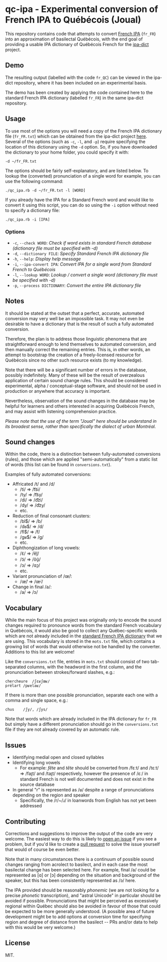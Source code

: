 # qc-ipa - Experimental conversion of French IPA to Québécois (Joual)

This repository contains code that attempts to convert [French IPA](https://github.com/open-dict-data/ipa-dict) (`fr_FR`) into an approximation of basilectal Québécois, with the end goal of providing a usable IPA dictionary of Québécois French for the [ipa-dict](https://github.com/open-dict-data/ipa-dict) project.

## Demo

The resulting output (labelled with the code `fr_QC`) can be viewed in the ipa-dict repository, where it has been included on an experimental basis.

The demo has been created by applying the code contained here to the standard French IPA dictionary (labelled `fr_FR`) in the same ipa-dict repository.

## Usage

To use most of the options you will need a copy of the French IPA dictionary file (`fr_FR.txt`) which can be obtained from the ipa-dict project [here](https://github.com/open-dict-data/ipa-dict). Several of the options (such as `-c`, `-l`, and `-p`) require specifying the location of this dictionary using the `-d` option. So, if you have downloaded the dictionary to your home folder, you could specify it with:

    -d ~/fr_FR.txt

The options should be fairly self-explanatory, and are listed below. To lookup the (converted) pronunciation of a single word for example, you can use the following command:

    ./qc_ipa.rb -d ~/fr_FR.txt -l [WORD]

If you already have the IPA for a Standard French word and would like to convert it using this script, you can do so using the `-i` option without need to specify a dictionary file:

    ./qc_ipa.rb -i [IPA]

### Options

* `-c`, `--check WORD`: _Check if word exists in standard French database (dictionary file must be specified with -d)_
* `-d`, `--dictionary FILE`: _Specify Standard French IPA dictionary file_
* `-h`, `--help`: _Display help message_
* `-i`, `--ipa-convert IPA`: _Convert IPA for a single word from Standard French to Québécois_
* `-l`, `--lookup WORD`: _Lookup / convert a single word (dictionary file must be specified with -d)_
* `-p`, `--process DICTIONARY`: _Convert the entire IPA dictionary file_

## Notes

It should be stated at the outset that a perfect, accurate, automated conversion may very well be an impossible task. It may not even be desirable to have a dictionary that is the result of such a fully automated conversion.

Therefore, the plan is to address those linguistic phenomena that are straightforward enough to lend themselves to automated conversion, and then manually correct the remaining entries. This is, in other words, an attempt to bootstrap the creation of a freely-licensed resource for Québécois since no other such resource exists (to my knowledge).

Note that there will be a significant number of errors in the database, possibly indefinitely. Many of these will be the result of overzealous application of certain sound change rules. This should be considered experimental, alpha / conceptual-stage software, and should not be used in production or anywhere that accuracy is important.

Nevertheless, observation of the sound changes in the database may be helpful for learners and others interested in acquiring Québécois French, and may assist with listening comprehension practice.

_Please note that the use of the term "Joual" here should be understand in its broadest sense, rather than specifically the dialect of urban Montréal._

## Sound changes

Within the code, there is a distinction between fully-automated conversions (rules), and those which are applied "semi-automatically" from a static list of words (this list can be found in `conversions.txt`).

Examples of fully automated conversions:

* Affricated /t/ and /d/
  * /ti/ => /t͡si/
  * /ty/ => /t͡sy/
  * /di/ => /d͡zi/
  * /dy/ => /d͡zy/
  * etc.
* Reduction of final consonant clusters:
  * /bl$/ => /b/
  * /dʁ$/ => /d/
  * /fl$/ => /f/
  * /gʁ$/ => /g/
  * etc.
* Diphthongization of long vowels:
  * /ɛ̃/ => /ẽĩ̯/
  * /ɔ̃/ => /õũ̯/
  * /ɔ/ => /ɑɔ̯/
  * etc.
* Variant pronunciation of /œ̃/:
  * /œ̃/ => /œ̃˞/
* Change in final /a/:
  * /a/ => /ɔ/

## Vocabulary

While the main focus of this project was originally only to encode the sound changes required to pronounce words from the standard French vocabulary in Québécois, it would also be good to collect any Québec-specific words which are not already included in the [standard French IPA dictionary](https://github.com/open-dict-data/ipa-dict) that we are using. This vocabulary is stored in the `mots.txt` file, which contains a growing list of words that would otherwise not be handled by the converter. Additions to this list are welcome!

Like the `conversions.txt` file, entries in `mots.txt` should consist of two tab-separated columns, with the headword in the first column, and the pronunciation between strokes/forward slashes, e.g.:

    chercheure	/ʃɛʁʃœʁ/
    prélart	/pʁelaʁ/

If there is more than one possible pronunciation, separate each one with a comma and single space, e.g.:

    chus	/ʃy/, /ʃys/

Note that words which are already included in the IPA dictionary for `fr_FR` but simply have a different pronunciation should go in the `conversions.txt` file if they are not already covered by an automatic rule.

## Issues

* Identifying medial open and closed syllables
* Identifying long vowels
  * For example: _fête_ and _tête_ should be converted from /fɛːt/ and /tɛːt/ => /faɪ̯t/ and /taɪ̯t/ respectively, however the presence of /ɛː/ in standard French is not well documented and does not exist in the source database
* In general "r" is represented as /ʁ/ despite a range of pronunciations depending on the region and speaker
  * Specifically, the /r/~/ɹ/ in loanwords from English has not yet been addressed

## Contributing

Corrections and suggestions to improve the output of the code are very welcome. The easiest way to do this is likely to [open an issue](https://github.com/dohliam/qc-ipa/issues) if you see a problem, but if you'd like to create a [pull request](https://github.com/dohliam/qc-ipa/pulls) to solve the issue yourself that would of course be even better.

Note that in many circumstances there is a continuum of possible sound changes ranging from acrolect to basilect, and in each case the most basilectal change has been selected here. For example, final /a/ could be represented as [ɑ] or [ɔ] depending on the situation and background of the speaker, but this has been consistently represented as /ɔ/ here.

The IPA provided should be reasonably _phonemic_ (we are not looking for a precise _phonetic_ transcription), and "astral Unicode" in particular should be avoided if possible. Pronunciations that might be perceived as excessively regional within Québec should also be avoided in favour of those that could be expected to be more generally understood. (A possible area of future development might be to add options at conversion time for specifying region and degree of distance from the basilect -- PRs and/or data to help with this would be very welcome.)

## License

MIT.
